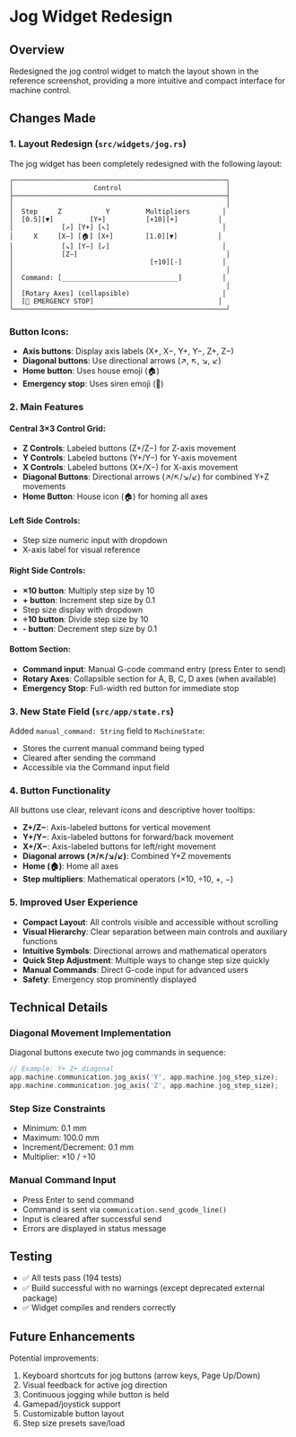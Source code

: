 # Jog Widget Redesign

## Overview
Redesigned the jog control widget to match the layout shown in the reference screenshot, providing a more intuitive and compact interface for machine control.

## Changes Made

### 1. Layout Redesign (`src/widgets/jog.rs`)

The jog widget has been completely redesigned with the following layout:

```
┌─────────────────────────────────────────────────────┐
│                    Control                          │
├─────────────────────────────────────────────────────┤
│                                                     │
│  Step     Z           Y         Multipliers        │
│  [0.5][▼]         [Y+]          [×10][+]          │
│            [↗] [Y+] [↖]                            │
│     X     [X−] [🏠] [X+]        [1.0][▼]          │
│            [↘] [Y−] [↙]                            │
│            [Z−]                                     │
│                                  [÷10][-]          │
│                                                     │
│  Command: [_____________________________]          │
│                                                     │
│  [Rotary Axes] (collapsible)                       │
│  [🚨 EMERGENCY STOP]                               │
└─────────────────────────────────────────────────────┘
```

### Button Icons:
- **Axis buttons**: Display axis labels (X+, X−, Y+, Y−, Z+, Z−)
- **Diagonal buttons**: Use directional arrows (↗, ↖, ↘, ↙)
- **Home button**: Uses house emoji (🏠)
- **Emergency stop**: Uses siren emoji (🚨)

### 2. Main Features

#### Central 3×3 Control Grid:
- **Z Controls**: Labeled buttons (Z+/Z−) for Z-axis movement
- **Y Controls**: Labeled buttons (Y+/Y−) for Y-axis movement  
- **X Controls**: Labeled buttons (X+/X−) for X-axis movement
- **Diagonal Buttons**: Directional arrows (↗/↖/↘/↙) for combined Y+Z movements
- **Home Button**: House icon (🏠) for homing all axes

#### Left Side Controls:
- Step size numeric input with dropdown
- X-axis label for visual reference

#### Right Side Controls:
- **×10 button**: Multiply step size by 10
- **+ button**: Increment step size by 0.1
- Step size display with dropdown
- **÷10 button**: Divide step size by 10
- **- button**: Decrement step size by 0.1

#### Bottom Section:
- **Command input**: Manual G-code command entry (press Enter to send)
- **Rotary Axes**: Collapsible section for A, B, C, D axes (when available)
- **Emergency Stop**: Full-width red button for immediate stop

### 3. New State Field (`src/app/state.rs`)

Added `manual_command: String` field to `MachineState`:
- Stores the current manual command being typed
- Cleared after sending the command
- Accessible via the Command input field

### 4. Button Functionality

All buttons use clear, relevant icons and descriptive hover tooltips:
- **Z+/Z−**: Axis-labeled buttons for vertical movement
- **Y+/Y−**: Axis-labeled buttons for forward/back movement
- **X+/X−**: Axis-labeled buttons for left/right movement
- **Diagonal arrows (↗/↖/↘/↙)**: Combined Y+Z movements
- **Home (🏠)**: Home all axes
- **Step multipliers**: Mathematical operators (×10, ÷10, +, −)

### 5. Improved User Experience

- **Compact Layout**: All controls visible and accessible without scrolling
- **Visual Hierarchy**: Clear separation between main controls and auxiliary functions
- **Intuitive Symbols**: Directional arrows and mathematical operators
- **Quick Step Adjustment**: Multiple ways to change step size quickly
- **Manual Commands**: Direct G-code input for advanced users
- **Safety**: Emergency stop prominently displayed

## Technical Details

### Diagonal Movement Implementation
Diagonal buttons execute two jog commands in sequence:
```rust
// Example: Y+ Z+ diagonal
app.machine.communication.jog_axis('Y', app.machine.jog_step_size);
app.machine.communication.jog_axis('Z', app.machine.jog_step_size);
```

### Step Size Constraints
- Minimum: 0.1 mm
- Maximum: 100.0 mm
- Increment/Decrement: 0.1 mm
- Multiplier: ×10 / ÷10

### Manual Command Input
- Press Enter to send command
- Command is sent via `communication.send_gcode_line()`
- Input is cleared after successful send
- Errors are displayed in status message

## Testing
- ✅ All tests pass (194 tests)
- ✅ Build successful with no warnings (except deprecated external package)
- ✅ Widget compiles and renders correctly

## Future Enhancements
Potential improvements:
1. Keyboard shortcuts for jog buttons (arrow keys, Page Up/Down)
2. Visual feedback for active jog direction
3. Continuous jogging while button is held
4. Gamepad/joystick support
5. Customizable button layout
6. Step size presets save/load
